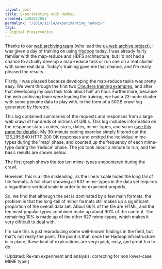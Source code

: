 ```yaml
---
layout: post
title: Experimenting with Hadoop
created: 1292357861
permalink: "/2010/12/14/experimenting_hadoop/"
tags:
- Digital Preservation
---
```

Thanks to our [web archiving team](http://www.bl.uk/aboutus/stratpolprog/digi/webarch/) (who lead the [uk web archive project](http://www.webarchive.org.uk/ukwa/)), I was given a day of training on using [Hadoop](http://hadoop.apache.org/) today. I was already fairly familiar with the map-reduce and HDFS architecture, but I'd not had a chance to actually develop a map-reduce task or run one on a real cluster with some real data. Today's training gave me that chance, and I'm really pleased the results...
<!--break-->
Firstly, I was pleased because developing the map-reduce tasks was pretty easy. We went through the first two [Cloudera training examples](http://www.cloudera.com/downloads/virtual-machine/), and after that developing my own task took about half an hour. Furthermore, because the web archiving team were leading the training, we had a 23-node cluster with some genuine data to play with, in the form of a 50GB crawl log generated by Heretrix.

This log contained summaries of the requests and responses from a large web crawl of hundreds of millions of URLs. This log includes information on the response status codes, sizes, dates, mime-types, and so on ([see this page for details](http://crawler.archive.org/articles/user_manual/analysis.html#crawllog)). My 30-minute coding exercise simply filtered out the 125,295,840 HTTP 200 OK responses and emitted the individual mime-types during the 'map' phase, and counted up the frequency of each mime-type during the 'reduce' phase. The job took about a minute to run, and the basic results are shown below. 

The first graph shows the top ten mime-types encountered during the crawl.

<script type="text/javascript" src="//ajax.googleapis.com/ajax/static/modules/gviz/1.0/chart.js"> {"chartType":"ColumnChart","chartName":"Chart1","dataSourceUrl":"//spreadsheets.google.com/tq?key=0AsZzGhlaygesdGVrYVhUU1lQRG5OTUd5aXBtZzJ6MWc&range=A1%3AB10&gid=0&transpose=0&headers=1&pub=1","options":{"displayAnnotations":true,"showTip":true,"reverseCategories":false,"titleY":"Count","dataMode":"markers","maxAlternation":1,"pointSize":"0","colors":["#3366CC","#DC3912","#FF9900","#109618","#990099","#0099C6","#DD4477","#66AA00","#B82E2E","#316395"],"smoothLine":false,"lineWidth":"2","labelPosition":"right","is3D":false,"logScale":false,"hasLabelsColumn":true,"wmode":"opaque","title":"10 Most Popular MIME Types","legend":"none","allowCollapse":true,"reverseAxis":false,"isStacked":false,"mapType":"hybrid","width":600,"height":371},"packages":"corechart","refreshInterval":5} </script>

However, this is a little misleading, as the linear scale hides the long tail of file formats. A full chart showing all 637 mime-types in the data set requires a logarithmic vertical scale in order to be examined properly.

<script type="text/javascript" src="//ajax.googleapis.com/ajax/static/modules/gviz/1.0/chart.js"> {"chartType":"LineChart","chartName":"Chart2","dataSourceUrl":"//spreadsheets.google.com/tq?key=0AsZzGhlaygesdGVrYVhUU1lQRG5OTUd5aXBtZzJ6MWc&range=A1%3AB701&gid=0&transpose=0&headers=1&pub=1","options":{"displayAnnotations":true,"showTip":true,"reverseCategories":false,"titleY":"Count","dataMode":"markers","titleX":"MIME Type","maxAlternation":1,"pointSize":"0","colors":["#3366CC","#DC3912","#FF9900","#109618","#990099","#0099C6","#DD4477","#66AA00","#B82E2E","#316395"],"smoothLine":false,"lineWidth":"2","labelPosition":"right","is3D":false,"logScale":true,"hasLabelsColumn":true,"wmode":"opaque","title":"Full MIME Type Distribution (Log Scale)","legend":"none","allowCollapse":true,"reverseAxis":false,"isStacked":false,"mapType":"hybrid","width":600,"height":371},"packages":"corechart","refreshInterval":5} </script>

So, we find that although the set is dominated by a few main formats, the problem is that the long-tail of minor formats still makes up a significant proportion of the overall data set. About 66% of the file are HTML, and the ten most popular types combined make up about 90% of the content. The remaining 10% is made up of the other 627 mime-types, which makes it very difficult to deal with.

I'm sure this is just reproducing some well-known findings in the field, but that's not really the point. The point is that, once the Hadoop infrastructure is in place, these kind of explorations are very quick, easy, and great fun to do.

(Updated: Re-ran experiment and analysis, correcting for non lower-case MIME type.)
